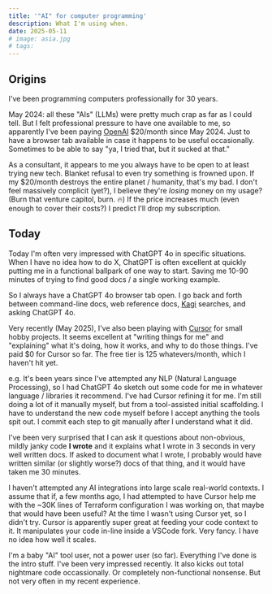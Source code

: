 ```yaml
---
title: '"AI" for computer programming'
description: What I'm using when.
date: 2025-05-11
# image: asia.jpg
# tags:
---
```


## Origins

I've been programming computers professionally for 30 years.

May 2024: all these "AIs" (LLMs) were pretty much crap as far as I could tell.
But I felt professional pressure to have one available to me, so apparently
I've been paying [OpenAI](https://openai.com/) $20/month since May 2024.
Just to have a browser tab available in case it happens to be useful occasionally.
Sometimes to be able to say "ya, I tried that, but it sucked at that."

As a consultant, it appears to me you always have to be open to at least trying new tech.
Blanket refusal to even try something is frowned upon. If my $20/month destroys the
entire planet / humanity, that's my bad. I don't feel massively complicit (yet?),
I believe they're *losing* money on my usage?
(Burn that venture capitol, burn. 🔥)
If the price increases much (even enough to cover their costs?) I predict I'll drop my subscription.

## Today 

Today I'm often very impressed with ChatGPT 4o in specific situations.
When I have no idea how to do X, ChatGPT is often excellent at quickly
putting me in a functional ballpark of one way to start. Saving me 10-90
minutes of trying to find good docs / a single working example.

So I always have a ChatGPT 4o browser tab open. I go back and forth between command-line docs,
web reference docs, [Kagi](https://kagi.com/) searches, and asking ChatGPT 4o.

Very recently (May 2025), I've also been playing with [Cursor](cursor.com)
for small hobby projects. It seems excellent at "writing things for me" and
"explaining" what it's doing, how it works, and why to do those things.
I've paid $0 for Cursor so far. The free tier is 125 whatevers/month, which
I haven't hit yet.

e.g. It's been years since I've attempted any NLP (Natural Language Processing),
so I had ChatGPT 4o sketch out some code for me in whatever language / libraries it
recommend. I've had Cursor refining it for me.
I'm still doing a lot of it manually myself, but from a tool-assisted initial scaffolding.
I have to understand the new code myself before I accept anything the tools spit out.
I commit each step to git manually after I understand what it did.

I've been very surprised that I can ask it questions about non-obvious,
mildly janky code **I wrote** and it explains what I wrote in 3 seconds in very well
written docs. If asked to document what I wrote, I probably would have written
similar (or slightly worse?) docs of that thing, and it would have taken me 30 minutes.

I haven't attempted any AI integrations into large scale real-world contexts. I assume
that if, a few months ago, I had attempted to have Cursor help me with the ~30K lines of
Terraform configuration I was working on, that maybe that would have been useful?
At the time I wasn't using Cursor yet, so I didn't try. Cursor is apparently
super great at feeding your code context to it. It manipulates your code in-line
inside a VSCode fork. Very fancy. I have no idea how well it scales.

I'm a baby "AI" tool user, not a power user (so far).
Everything I've done is the intro stuff. I've been very impressed recently.
It also kicks out total nightmare code occassionally. Or completely non-functional
nonsense. But not very often in my recent experience.
